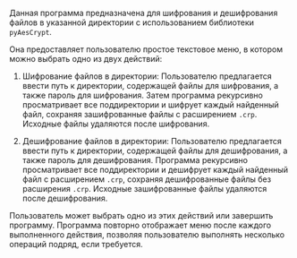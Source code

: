 Данная программа предназначена для шифрования и дешифрования файлов в указанной директории с использованием библиотеки 
`pyAesCrypt`. 

Она предоставляет пользователю простое текстовое меню, в котором можно выбрать одно из двух действий:

1. Шифрование файлов в директории: Пользователю предлагается ввести путь к директории, содержащей файлы для шифрования, 
   а также пароль для шифрования. Затем программа рекурсивно просматривает все поддиректории и шифрует каждый найденный 
   файл, сохраняя зашифрованные файлы с расширением `.crp`. Исходные файлы удаляются после шифрования.

2. Дешифрование файлов в директории: Пользователю предлагается ввести путь к директории, содержащей файлы для 
   дешифрования, а также пароль для дешифрования. Программа рекурсивно просматривает все поддиректории и дешифрует каждый
   найденный файл с расширением `.crp`, сохраняя дешифрованные файлы без расширения `.crp`. Исходные зашифрованные файлы
   удаляются после дешифрования.

Пользователь может выбрать одно из этих действий или завершить программу. Программа повторно отображает меню после 
каждого выполненного действия, позволяя пользователю выполнять несколько операций подряд, если требуется.